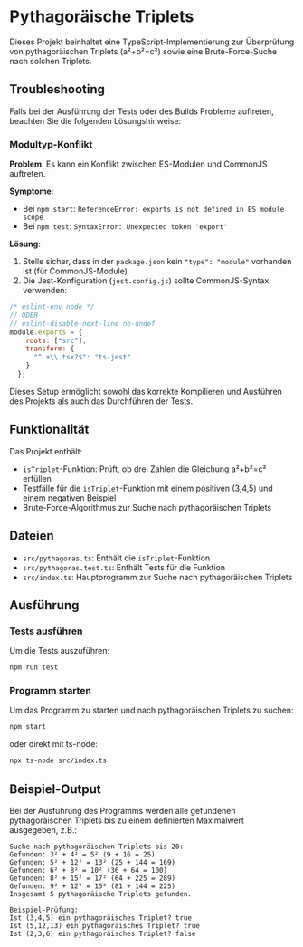 # Pythagoräische Triplets

Dieses Projekt beinhaltet eine TypeScript-Implementierung zur Überprüfung von pythagoräischen Triplets (a²+b²=c²) sowie eine Brute-Force-Suche nach solchen Triplets.

## Troubleshooting

Falls bei der Ausführung der Tests oder des Builds Probleme auftreten, beachten Sie die folgenden Lösungshinweise:

### Modultyp-Konflikt

**Problem**: Es kann ein Konflikt zwischen ES-Modulen und CommonJS auftreten.

**Symptome**:
- Bei `npm start`: `ReferenceError: exports is not defined in ES module scope`
- Bei `npm test`: `SyntaxError: Unexpected token 'export'`

**Lösung**:
1. Stelle sicher, dass in der `package.json` kein `"type": "module"` vorhanden ist (für CommonJS-Module)
2. Die Jest-Konfiguration (`jest.config.js`) sollte CommonJS-Syntax verwenden:
```javascript
/* eslint-env node */
// ODER
// eslint-disable-next-line no-undef
module.exports = {
    roots: ["src"],
    transform: {
      "^.+\\.tsx?$": "ts-jest"
    }
  };
```

Dieses Setup ermöglicht sowohl das korrekte Kompilieren und Ausführen des Projekts als auch das Durchführen der Tests.

## Funktionalität

Das Projekt enthält:

- `isTriplet`-Funktion: Prüft, ob drei Zahlen die Gleichung a²+b²=c² erfüllen
- Testfälle für die `isTriplet`-Funktion mit einem positiven (3,4,5) und einem negativen Beispiel
- Brute-Force-Algorithmus zur Suche nach pythagoräischen Triplets

## Dateien

- `src/pythagoras.ts`: Enthält die `isTriplet`-Funktion
- `src/pythagoras.test.ts`: Enthält Tests für die Funktion
- `src/index.ts`: Hauptprogramm zur Suche nach pythagoräischen Triplets

## Ausführung

### Tests ausführen

Um die Tests auszuführen:

```bash
npm run test
```

### Programm starten

Um das Programm zu starten und nach pythagoräischen Triplets zu suchen:

```bash
npm start
```

oder direkt mit ts-node:

```bash
npx ts-node src/index.ts
```

## Beispiel-Output

Bei der Ausführung des Programms werden alle gefundenen pythagoräischen Triplets bis zu einem definierten Maximalwert ausgegeben, z.B.:

```
Suche nach pythagoräischen Triplets bis 20:
Gefunden: 3² + 4² = 5² (9 + 16 = 25)
Gefunden: 5² + 12² = 13² (25 + 144 = 169)
Gefunden: 6² + 8² = 10² (36 + 64 = 100)
Gefunden: 8² + 15² = 17² (64 + 225 = 289)
Gefunden: 9² + 12² = 15² (81 + 144 = 225)
Insgesamt 5 pythagoräische Triplets gefunden.

Beispiel-Prüfung:
Ist (3,4,5) ein pythagoräisches Triplet? true
Ist (5,12,13) ein pythagoräisches Triplet? true
Ist (2,3,6) ein pythagoräisches Triplet? false
```